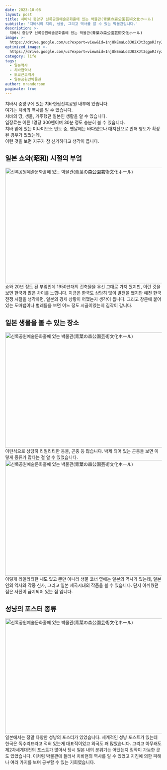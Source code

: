 ```yaml
---
date: 2023-10-08
layout: post
title: 치바시 중앙구 신록공원예술문화홀에 있는 박물관(青葉の森公園芸術文化ホール)
subtitle: '치바시의 지리, 생물, 그리고 역사를 알 수 있는 박물관입니다.'
description: >-
  치바시 중앙구 신록공원예술문화홀에 있는 박물관(青葉の森公園芸術文化ホール)
image: >-
  https://drive.google.com/uc?export=view&id=1njUkEmaLo3J02XJt3qgoRJryJj19fTE9
optimized_image: >-
  https://drive.google.com/uc?export=view&id=1njUkEmaLo3J02XJt3qgoRJryJj19fTE9
category: life
tags:
  - 일본역사
  - 치바현역사
  - 도쿄근교역사
  - 일본공원안박물관
author: mranderson
paginate: true
---
```

치바시 중앙구에 있는 치바현립신록공원 내부에 있습니다.  
여기는 치바의 역사를 알 수 있습니다.  
치바의 땅, 생물, 거주했던 일본인 생활을 알 수 있습니다.  
입장료는 어른 1명당 300엔이며 30분 정도 충분히 볼 수 있습니다.  
치바 밑에 있는 미나미보소 반도 중, 옛날에는 바다였으나 대지진으로 인해 영토가 확장된 경우가 있었는데,  
이런 것을 보면 지구가 참 신기하다고 생각이 듭니다.  

## 일본 쇼와(昭和) 시절의 부엌
<img src="https://drive.google.com/uc?export=view&id=1CLfExoxHFkPIWZE88-GLagxD7ikjFZx-"  width="700" height="370" alt="신록공원예술문화홀에 있는 박물관(青葉の森公園芸術文化ホール)">
쇼와 20년 정도 된 부엌인데 1950년대의 건축물을 우선 그대로 가져 왔지만,  
이런 것을 보면 한국과 많은 차이를 느낍니다.  
지금은 한국도 상당히 많이 발전을 했지만 예전 한국전쟁 시절을 생각하면,  
일본의 경제 상황이 어땠는지 생각이 듭니다.  
그리고 창문에 붙어 있는 도마뱀이나 벌레들을 보면 어느 정도 시골이였는지 짐작이 갑니다.  

## 일본 생물을 볼 수 있는 장소
<img src="https://drive.google.com/uc?export=view&id=1HFyD458jXNcTuXr9YY279lKqpS5_kiym"  width="700" height="370" alt="신록공원예술문화홀에 있는 박물관(青葉の森公園芸術文化ホール)">
이런식으로 상당히 리얼리티한 동물, 곤충 등 많습니다.  
박제 되어 있는 곤충들 보면 이렇게 종류가 많다는 걸 알 수 있었습니다.  

<img src="https://drive.google.com/uc?export=view&id=1h26MzozWcUsaklmenUePGlj4nUgPBzRX"  width="700" height="370" alt="신록공원예술문화홀에 있는 박물관(青葉の森公園芸術文化ホール)">
이렇게 리얼리티한 새도 있고 뿐만 아니라 생물 코너 옆에는 일본의 역사가 있는데,  
일본인의 역사와 각종 신사, 그리고 일본 제국시대의 작품을 볼 수 있습니다.  
단지 아쉬웠던 점은 사진이 금지되어 있는 점 입니다.  

## 성냥의 포스터 종류
<img src="https://drive.google.com/uc?export=view&id=1j8ui8wp2PBs3LUweDJA_bc-vUq-MYVR0"  width="700" height="370" alt="신록공원예술문화홀에 있는 박물관(青葉の森公園芸術文化ホール)">
일본에서는 정말 다양한 성냥의 포스터가 있었습니다.  
세계적인 성냥 포스트가 있는데 한국은 독수리표라고 적혀 있는게 대표적이었고 외국도 꽤 많았습니다.  
그리고 아무래도 제2차세계대전의 포스트가 많아서 당시 일본 내의 분위기는 어땠는지 짐작이 가능한 곳도 있었습니다.  
이처럼 박물관에 들러서 치바현의 역사를 알 수 있었고 지진에 의한 피해나 여러 가지를 보며 공부할 수 있는 기회였습니다.  